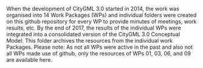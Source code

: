 When the development of CityGML 3.0 started in 2014, the work was organised into 14 Work Packages (WPs) and individual folders were created on this github repository for every WP to provide minutes of meetings, work results, etc.
By the end of 2017, the results of the individual WPs were integrated into a consolidated version of the CityGML 3.0 Conceptual Model.
This folder archives the resources from the individual work Packages. Please note: As not all WPs were active in the past and also not all WPs made use of github, only the resources of WPs 01, 03, 06, and 09 are available here.